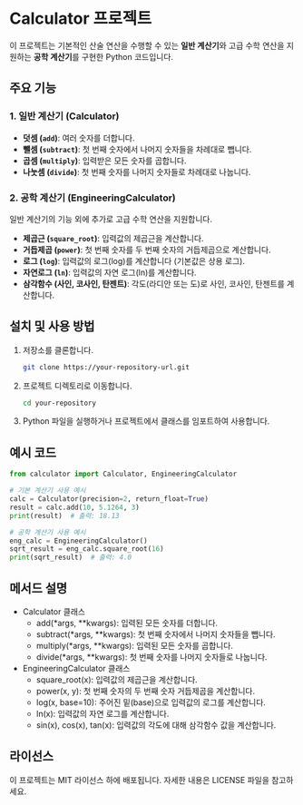 # Calculator 프로젝트

이 프로젝트는 기본적인 산술 연산을 수행할 수 있는 **일반 계산기**와 고급 수학 연산을 지원하는 **공학 계산기**를 구현한 Python 코드입니다.

## 주요 기능

### 1. 일반 계산기 (Calculator)
- **덧셈 (`add`)**: 여러 숫자를 더합니다.
- **뺄셈 (`subtract`)**: 첫 번째 숫자에서 나머지 숫자들을 차례대로 뺍니다.
- **곱셈 (`multiply`)**: 입력받은 모든 숫자를 곱합니다.
- **나눗셈 (`divide`)**: 첫 번째 숫자를 나머지 숫자들로 차례대로 나눕니다.

### 2. 공학 계산기 (EngineeringCalculator)
일반 계산기의 기능 외에 추가로 고급 수학 연산을 지원합니다.
- **제곱근 (`square_root`)**: 입력값의 제곱근을 계산합니다.
- **거듭제곱 (`power`)**: 첫 번째 숫자를 두 번째 숫자의 거듭제곱으로 계산합니다.
- **로그 (`log`)**: 입력값의 로그(log)를 계산합니다 (기본값은 상용 로그).
- **자연로그 (`ln`)**: 입력값의 자연 로그(ln)를 계산합니다.
- **삼각함수 (사인, 코사인, 탄젠트)**: 각도(라디안 또는 도)로 사인, 코사인, 탄젠트를 계산합니다.

## 설치 및 사용 방법

1. 저장소를 클론합니다.
   ```bash
   git clone https://your-repository-url.git
   ```

2. 프로젝트 디렉토리로 이동합니다.

   ``` bash
   cd your-repository
   ```

3. Python 파일을 실행하거나 프로젝트에서 클래스를 임포트하여 사용합니다.


## 예시 코드
``` python
from calculator import Calculator, EngineeringCalculator

# 기본 계산기 사용 예시
calc = Calculator(precision=2, return_float=True)
result = calc.add(10, 5.1264, 3)
print(result)  # 출력: 18.13

# 공학 계산기 사용 예시
eng_calc = EngineeringCalculator()
sqrt_result = eng_calc.square_root(16)
print(sqrt_result)  # 출력: 4.0
```

## 메서드 설명
- Calculator 클래스
  - add(*args, **kwargs): 입력된 모든 숫자를 더합니다.
  - subtract(*args, **kwargs): 첫 번째 숫자에서 나머지 숫자들을 뺍니다.
  - multiply(*args, **kwargs): 입력된 모든 숫자를 곱합니다.
  - divide(*args, **kwargs): 첫 번째 숫자를 나머지 숫자들로 나눕니다.
- EngineeringCalculator 클래스
  - square_root(x): 입력값의 제곱근을 계산합니다.
  - power(x, y): 첫 번째 숫자의 두 번째 숫자 거듭제곱을 계산합니다.
  - log(x, base=10): 주어진 밑(base)으로 입력값의 로그를 계산합니다.
  - ln(x): 입력값의 자연 로그를 계산합니다.
  - sin(x), cos(x), tan(x): 입력값의 각도에 대해 삼각함수 값을 계산합니다.


## 라이선스
이 프로젝트는 MIT 라이선스 하에 배포됩니다. 자세한 내용은 LICENSE 파일을 참고하세요.
